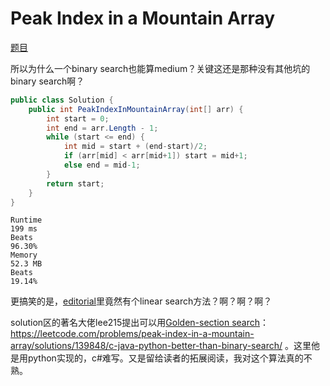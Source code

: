 # Peak Index in a Mountain Array

[题目](https://leetcode.com/problems/peak-index-in-a-mountain-array/description/)

所以为什么一个binary search也能算medium？关键这还是那种没有其他坑的binary search啊？
```c#
public class Solution {
    public int PeakIndexInMountainArray(int[] arr) {
        int start = 0;
        int end = arr.Length - 1;
        while (start <= end) {
            int mid = start + (end-start)/2;
            if (arr[mid] < arr[mid+1]) start = mid+1;
            else end = mid-1;
        }
        return start;
    }
}
```
```
Runtime
199 ms
Beats
96.30%
Memory
52.3 MB
Beats
19.14%
```
更搞笑的是，[editorial](https://leetcode.com/problems/peak-index-in-a-mountain-array/editorial/)里竟然有个linear search方法？啊？啊？啊？

solution区的著名大佬lee215提出可以用[Golden-section search](https://en.wikipedia.org/wiki/Golden-section_search)： https://leetcode.com/problems/peak-index-in-a-mountain-array/solutions/139848/c-java-python-better-than-binary-search/ 。这里他是用python实现的，c#难写。又是留给读者的拓展阅读，我对这个算法真的不熟。